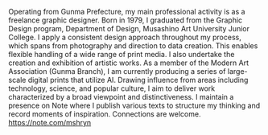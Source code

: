 Operating from Gunma Prefecture, my main professional activity is as a freelance graphic designer. Born in 1979, I graduated from the Graphic Design program, Department of Design, Musashino Art University Junior College. I apply a consistent design approach throughout my process, which spans from photography and direction to data creation. This enables flexible handling of a wide range of print media. I also undertake the creation and exhibition of artistic works. As a member of the Modern Art Association (Gunma Branch), I am currently producing a series of large-scale digital prints that utilize AI. Drawing influence from areas including technology, science, and popular culture, I aim to deliver work characterized by a broad viewpoint and distinctiveness. I maintain a presence on Note where I publish various texts to structure my thinking and record moments of inspiration. Connections are welcome. https://note.com/mshryn
